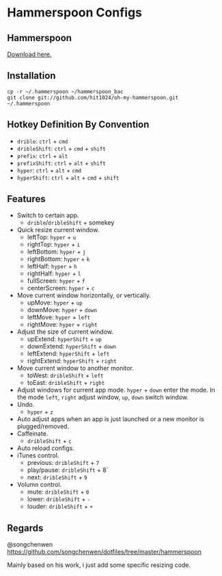 # Hammerspoon Configs

## Hammerspoon

[Download here.](http://www.hammerspoon.org)

## Installation
```shell
cp -r ~/.hammerspoon ~/hammerspoon_bac
git clone git://github.com/hit1024/oh-my-hammerspoon.git ~/.hammerspoon
```

## Hotkey Definition By Convention

- `drible`: `ctrl` + `cmd`
- `dribleShift`: `ctrl` + `cmd` + `shift`
- `prefix`: `ctrl` + `alt`
- `prefixShift`: `ctrl` + `alt` + `shift`
- `hyper`: `ctrl` + `alt` + `cmd`
- `hyperShift`: `ctrl` + `alt` + `cmd` + `shift`

## Features

- Switch to certain app. 
    - `drible`/`dribleShift` + somekey
- Quick resize current window.
    - leftTop: `hyper` + `u`
    - rightTop: `hyper` + `i`
    - leftBottom: `hyper` + `j`
    - rightBottom: `hyper` + `k`
    - leftHalf: `hyper` + `h`
    - rightHalf: `hyper` + `l`
    - fullScreen: `hyper` + `f`
    - centerScreen: `hyper` + `c`
- Move current window horizontally, or vertically.
    - upMove: `hyper` + `up`
    - downMove: `hyper` + `down`
    - leftMove: `hyper` + `left`
    - rightMove: `hyper` + `right`
- Adjust the size of current window. 
    - upExtend: `hyperShift` + `up`
    - downExtend: `hyperShift` + `down`
    - leftExtend: `hyperShift` + `left`
    - rightExtend: `hyperShift` + `right`
- Move current window to another monitor.
    - toWest: `dribleShift` + `left`
    - toEast: `dribleShift` + `right`
- Adjust windows for current app mode. `hyper` + `down` enter the mode. In the mode `left`, `right` adjust window, `up`, `down` switch window.
- Undo.
    - `hyper` + `z`
- Auto adjust apps when an app is just launched or a new monitor is plugged/removed.
- Caffeinate. 
    - `dribleShift` + `c`
- Auto reload configs.
- iTunes control.
    - previous: `dribleShift` + `7`
    - play/pause: `dribleShift` + 8`
    - next: `dribleShift` + `9`
- Volumn control.
    - mute: `dribleShift` + `0`
    - lower: `dribleShift` + `-`
    - louder: `dribleShift` + `+`

## Regards

@songchenwen https://github.com/songchenwen/dotfiles/tree/master/hammerspoon

Mainly based on his work, i just add some specific resizing code.
